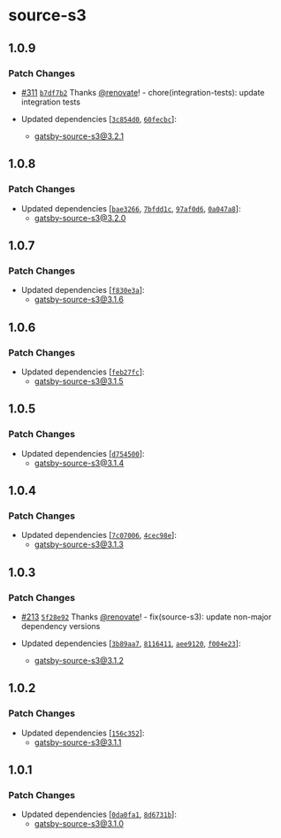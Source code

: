# source-s3

## 1.0.9

### Patch Changes

- [#311](https://github.com/gatsby-uc/plugins/pull/311) [`b7df7b2`](https://github.com/gatsby-uc/plugins/commit/b7df7b2a2ae97f55cb0025bdb12b5b52e4e7bcd3) Thanks [@renovate](https://github.com/apps/renovate)! - chore(integration-tests): update integration tests

- Updated dependencies [[`3c854d0`](https://github.com/gatsby-uc/plugins/commit/3c854d0fd7c4bb81c894a08d6dca0ca2c18f7025), [`60fecbc`](https://github.com/gatsby-uc/plugins/commit/60fecbc600ce57bf82887a78f4e4d9a430b35f00)]:
  - gatsby-source-s3@3.2.1

## 1.0.8

### Patch Changes

- Updated dependencies [[`bae3266`](https://github.com/gatsby-uc/plugins/commit/bae326612720b00116aea0928fc84a01a328fbb7), [`7bfdd1c`](https://github.com/gatsby-uc/plugins/commit/7bfdd1c2ea6c4cff5c1b8ed82c4257c606a1ee77), [`97af0d6`](https://github.com/gatsby-uc/plugins/commit/97af0d667d8f6e5265773f9cdb8eb0a184b9a6fa), [`0a047a8`](https://github.com/gatsby-uc/plugins/commit/0a047a8a241c82205b7ac43abcb7f3b9ca5b97a0)]:
  - gatsby-source-s3@3.2.0

## 1.0.7

### Patch Changes

- Updated dependencies [[`f830e3a`](https://github.com/gatsby-uc/plugins/commit/f830e3ab2cf9dc4b6daf474ed717cd02179fd556)]:
  - gatsby-source-s3@3.1.6

## 1.0.6

### Patch Changes

- Updated dependencies [[`feb27fc`](https://github.com/gatsby-uc/plugins/commit/feb27fc903253ad2d9815bc1f37b0132a7f3f89f)]:
  - gatsby-source-s3@3.1.5

## 1.0.5

### Patch Changes

- Updated dependencies [[`d754500`](https://github.com/gatsby-uc/plugins/commit/d7545002adf961b1d398703cd2a9b2d45a7d2dbd)]:
  - gatsby-source-s3@3.1.4

## 1.0.4

### Patch Changes

- Updated dependencies [[`7c07006`](https://github.com/gatsby-uc/plugins/commit/7c07006c0464a4219d89f0885d5811d01d8459ba), [`4cec98e`](https://github.com/gatsby-uc/plugins/commit/4cec98e924efe03fc0c3cc890bcdd281c05c99b9)]:
  - gatsby-source-s3@3.1.3

## 1.0.3

### Patch Changes

- [#213](https://github.com/gatsby-uc/plugins/pull/213) [`5f28e92`](https://github.com/gatsby-uc/plugins/commit/5f28e922c7351b968fee47700c2140e5163d0a37) Thanks [@renovate](https://github.com/apps/renovate)! - fix(source-s3): update non-major dependency versions

- Updated dependencies [[`3b89aa7`](https://github.com/gatsby-uc/plugins/commit/3b89aa7dc075db200f5282bf03047d8e4258c2a7), [`8116411`](https://github.com/gatsby-uc/plugins/commit/8116411db4130b8c33ad27da9994095f4323e2eb), [`aee9120`](https://github.com/gatsby-uc/plugins/commit/aee91203964091e3466279948025fb3bc825bc42), [`f004e23`](https://github.com/gatsby-uc/plugins/commit/f004e23819e05b8b62ab57d8c59f743bddd47b8b)]:
  - gatsby-source-s3@3.1.2

## 1.0.2

### Patch Changes

- Updated dependencies [[`156c352`](https://github.com/gatsby-uc/plugins/commit/156c3521f467331950296298954008dc5080be2a)]:
  - gatsby-source-s3@3.1.1

## 1.0.1

### Patch Changes

- Updated dependencies [[`0da0fa1`](https://github.com/gatsby-uc/plugins/commit/0da0fa10c0bbf1020e3b11600715ee05cfa7d570), [`8d6731b`](https://github.com/gatsby-uc/plugins/commit/8d6731b540e928dbc86ebc496a03b30f9bc2b983)]:
  - gatsby-source-s3@3.1.0
